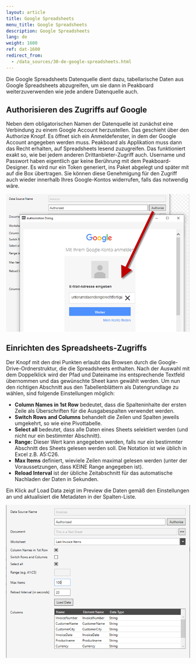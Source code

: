 ```yaml
---
layout: article
title: Google Spreadsheets
menu_title: Google Spreadsheets
description: Google Spreadsheets
lang: de
weight: 1600
ref: dat-1600
redirect_from:
  - /data_sources/30-de-google-spreadsheets.html
---
```

Die Google Spreadsheets Datenquelle dient dazu, tabellarische Daten aus Google Spreadsheets abzugreifen, um sie dann in Peakboard weiterzuverwenden wie jede andere Datenquelle auch.

## Authorisieren des Zugriffs auf Google

Neben dem obligatorischen Namen der Datenquelle ist zunächst eine Verbindung zu einem Google Account herzustellen. Das geschieht über den Authorize Knopf. Es öffnet sich ein Anmeldefenster, in dem der Google Account angegeben werden muss. Peakboard als Applikation muss dann das Recht erhalten, auf Spreadsheets lesend zuzugreifen. Das funktioniert exakt so, wie bei jedem anderen Drittanbieter-Zugriff auch. Username und Passwort haben eigentlich gar keine Berührung mit dem Peakboard-Designer. Es wird nur ein Token generiert, ins Paket abgelegt und später mit auf die Box übertragen. Sie können diese Genehmigung für den Zugriff auch wieder innerhalb Ihres Google-Kontos widerrufen, falls das notwendig wäre.

![image_1](/assets/images/Data_Sources/GoogleSpreadsheets/SpeadsheetsSource01.png)

## Einrichten des Spreadsheets-Zugriffs

Der Knopf mit den drei Punkten erlaubt das Browsen durch die Google-Drive-Ordnerstruktur, die die Spreadsheets enthalten. Nach der Auswahl mit dem Doppelklick wird der Pfad und Dateiname ins entsprechende Textfeld übernommen und das gewünschte Sheet kann gewählt werden.
Um nun den richtigen Abschnitt aus den Tabellenblättern als Datengrundlage zu wählen, sind folgende Einstellungen möglich:

*    **Column Names in 1st Row** bedeutet, dass die Spalteninhalte der ersten Zeile als Überschriften für die Ausgabespalten verwendet werden.
*    **Switch Rows and Columns** behandelt die Zeilen und Spalten jeweils umgekehrt, so wie eine Pivottabelle.
*    **Select all** bedeutet, dass alle Daten eines Sheets selektiert werden (und nicht nur ein bestimmter Abschnitt).
*    **Range:** Dieser Wert kann angegeben werden, falls nur ein bestimmter Abschnitt des Sheets gelesen werden soll. Die Notation ist wie üblich in Excel z.B. A5:C26.
*    **Max Items** definiert, wieviele Zeilen maximal gelesen werden (unter der Voraussetzungen, dass KEINE Range angegeben ist).
*    **Reload Interval** ist der übliche Zeitabschnitt für das automatische Nachladen der Daten in Sekunden.

Ein Klick auf Load Data zeigt im Preview die Daten gemäß den Einstellungen an und aktualisiert die Metadaten in der Spalten-Liste.

![image_1](/assets/images/Data_Sources/GoogleSpreadsheets/SpeadsheetsSource02.png)